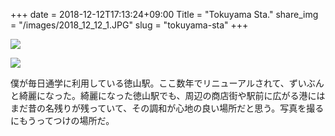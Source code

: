 +++
date  = 2018-12-12T17:13:24+09:00
Title = "Tokuyama Sta."
share_img = "/images/2018_12_12_1.JPG"
slug = "tokuyama-sta"
+++

![](/images/2018_12_12_1.JPG)

![](/images/2018_12_12_2.JPG)

僕が毎日通学に利用している徳山駅。ここ数年でリニューアルされて、ずいぶんと綺麗になった。綺麗になった徳山駅でも、周辺の商店街や駅前に広がる港にはまだ昔の名残りが残っていて、その調和が心地の良い場所だと思う。写真を撮るにもうってつけの場所だ。
